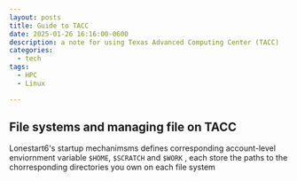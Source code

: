 ```yaml
---
layout: posts
title: Guide to TACC
date: 2025-01-26 16:16:00-0600
description: a note for using Texas Advanced Computing Center (TACC)
categories:
  - tech
tags:
  - HPC
  - Linux

---
```


## File systems and managing file on TACC

Lonestart6's startup mechanimsms defines corresponding account-level enviornment variable `$HOME`, `$SCRATCH` and `$WORK` , each store the paths to the chorresponding directories you own on each file system